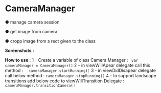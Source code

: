 # CameraManager
● manage camera session 

● get image from camera 

● cropp image from a rect given to the class

**Screenshots :** 

**How to use :**
1 - Create a variable of class Camera Manager :
`  var cameraManager = CameraManager() `
2 - in viewWillApear delegate call this method : 
`   cameraManager.startRunning() `
3 - in viewDidDisapear delegate call below method :
` cameraManager.stopRunning() `
4 - to support landscape transitions add below code to viewWillTransition Delegate : 
` cameraManager.transitionCamera() `
